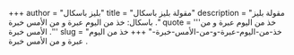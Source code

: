 +++
author = "بليز باسكال"
title = "مقولة بليز باسكال"
description = "مقولة بليز باسكال: خذ من اليوم عبرة و من الأمس خبرة ."
quote = '''خذ من اليوم عبرة و من الأمس خبرة .''' 
slug = "خذ-من-اليوم-عبرة-و-من-الأمس-خبرة-"
+++
خذ من اليوم عبرة و من الأمس خبرة .
